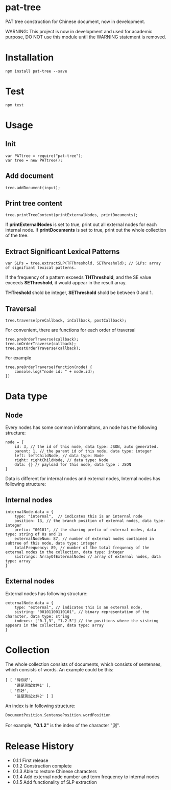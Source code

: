 pat-tree
========

PAT tree construction for Chinese document, now in development.

WARNING: This project is now in development and used for academic purpose,
		 DO NOT use this module until the WARNING statement is removed.

# Installation

	npm install pat-tree --save

# Test
	
	npm test

# Usage

## Init

	var PATtree = require("pat-tree");
	var tree = new PATtree();

## Add document

	tree.addDocument(input);

## Print tree content

	tree.printTreeContent(printExternalNodes, printDocuments);

If **printExternalNodes** is set to true, print out all external nodes for each internal node.
If **printDocuments** is set to true, print out the whole collection of the tree.

## Extract Significant Lexical Patterns

	var SLPs = tree.extractSLP(TFThreshold, SEThreshold); // SLPs: array of signifiant lexical patterns.

If the frequency of a pattern exceeds **THThreshold**, 
and the SE value exceeds **SEThreshold**, it would appear in the result array.

**THTreshold** shold be integer, **SEThreshold** shold be between 0 and 1.


## Traversal

	tree.traverse(preCallback, inCallback, postCallback);

For convenient, there are functions for each order of traversal

	tree.preOrderTraverse(callback);
	tree.inOrderTraverse(callback);
	tree.postOrderTraverse(callback);

For example

	tree.preOrderTraverse(function(node) {
		console.log("node id: " + node.id);
	})

# Data type

## Node

Every nodes has some common informaitons, an node has the following structure:

	node = {
		id: 3, // the id of this node, data type: JSON, auto generated.
		parent: 1, // the parent id of this node, data type: integer
		left: leftChildNode, // data type: Node 
		right: rightChildNode, // data type: Node
		data: {} // payload for this node, data type : JSON
	}

Data is different for internal nodes and external nodes,
Internal nodes has following structure:
	
## Internal nodes

	internalNode.data = {
		type: "internal",  // indicates this is an internal node
		position: 13, // the branch position of external nodes, data type: integer
		prefix: "00101", // the sharing prefix of external nodes, data type: string of 0s and 1s
		externalNodeNum: 87, // number of external nodes contained in subtree of this node, data type: integer
		totalFrequency: 89, // number of the total frequency of the external nodes in the collection, data type: integer
		sistrings: ArrayOfExternalNodes // array of external nodes, data type: array
	}

## External nodes

External nodes has following structure:

	externalNode.data = {
		type: "external", // indicates this is an external node,
		sistring: "00101100110101", // binary representation of the character, data type: string
		indexes: ["0.1,3", "1.2.5"] // the positions where the sistring appears in the collection, data type: array
	}

# Collection

The whole collection consists of documents, which consists of sentenses, which consists of words.
An example could be this:

	[ [ '嗨你好',
    	'這是測試文件1' ],
  	  [ '你好',
    	'這是測試文件2' ] ]

An index is in following structure:

	DocumentPosition.SentensePosition.wordPosition

For example, **"0.1.2"** is the index of the character "測".

# Release History

* 0.1.1 First release
* 0.1.2 Construction complete
* 0.1.3 Able to restore Chinese characters
* 0.1.4 Add external node number and term frequency to internal nodes
* 0.1.5 Add functionality of SLP extraction
